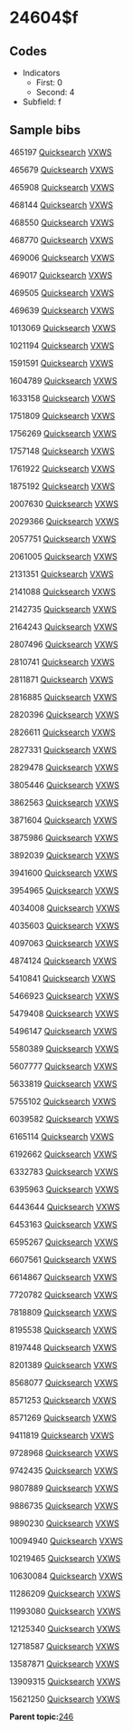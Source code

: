 # 24604$f

## Codes

-   Indicators
    -   First: 0
    -   Second: 4
-   Subfield: f

## Sample bibs

465197 [Quicksearch](https://search.library.yale.edu/catalog/465197) [VXWS](http://prodorbis.library.yale.edu:7014/vxws/GetHoldingsService?bibId=465197)

465679 [Quicksearch](https://search.library.yale.edu/catalog/465679) [VXWS](http://prodorbis.library.yale.edu:7014/vxws/GetHoldingsService?bibId=465679)

465908 [Quicksearch](https://search.library.yale.edu/catalog/465908) [VXWS](http://prodorbis.library.yale.edu:7014/vxws/GetHoldingsService?bibId=465908)

468144 [Quicksearch](https://search.library.yale.edu/catalog/468144) [VXWS](http://prodorbis.library.yale.edu:7014/vxws/GetHoldingsService?bibId=468144)

468550 [Quicksearch](https://search.library.yale.edu/catalog/468550) [VXWS](http://prodorbis.library.yale.edu:7014/vxws/GetHoldingsService?bibId=468550)

468770 [Quicksearch](https://search.library.yale.edu/catalog/468770) [VXWS](http://prodorbis.library.yale.edu:7014/vxws/GetHoldingsService?bibId=468770)

469006 [Quicksearch](https://search.library.yale.edu/catalog/469006) [VXWS](http://prodorbis.library.yale.edu:7014/vxws/GetHoldingsService?bibId=469006)

469017 [Quicksearch](https://search.library.yale.edu/catalog/469017) [VXWS](http://prodorbis.library.yale.edu:7014/vxws/GetHoldingsService?bibId=469017)

469505 [Quicksearch](https://search.library.yale.edu/catalog/469505) [VXWS](http://prodorbis.library.yale.edu:7014/vxws/GetHoldingsService?bibId=469505)

469639 [Quicksearch](https://search.library.yale.edu/catalog/469639) [VXWS](http://prodorbis.library.yale.edu:7014/vxws/GetHoldingsService?bibId=469639)

1013069 [Quicksearch](https://search.library.yale.edu/catalog/1013069) [VXWS](http://prodorbis.library.yale.edu:7014/vxws/GetHoldingsService?bibId=1013069)

1021194 [Quicksearch](https://search.library.yale.edu/catalog/1021194) [VXWS](http://prodorbis.library.yale.edu:7014/vxws/GetHoldingsService?bibId=1021194)

1591591 [Quicksearch](https://search.library.yale.edu/catalog/1591591) [VXWS](http://prodorbis.library.yale.edu:7014/vxws/GetHoldingsService?bibId=1591591)

1604789 [Quicksearch](https://search.library.yale.edu/catalog/1604789) [VXWS](http://prodorbis.library.yale.edu:7014/vxws/GetHoldingsService?bibId=1604789)

1633158 [Quicksearch](https://search.library.yale.edu/catalog/1633158) [VXWS](http://prodorbis.library.yale.edu:7014/vxws/GetHoldingsService?bibId=1633158)

1751809 [Quicksearch](https://search.library.yale.edu/catalog/1751809) [VXWS](http://prodorbis.library.yale.edu:7014/vxws/GetHoldingsService?bibId=1751809)

1756269 [Quicksearch](https://search.library.yale.edu/catalog/1756269) [VXWS](http://prodorbis.library.yale.edu:7014/vxws/GetHoldingsService?bibId=1756269)

1757148 [Quicksearch](https://search.library.yale.edu/catalog/1757148) [VXWS](http://prodorbis.library.yale.edu:7014/vxws/GetHoldingsService?bibId=1757148)

1761922 [Quicksearch](https://search.library.yale.edu/catalog/1761922) [VXWS](http://prodorbis.library.yale.edu:7014/vxws/GetHoldingsService?bibId=1761922)

1875192 [Quicksearch](https://search.library.yale.edu/catalog/1875192) [VXWS](http://prodorbis.library.yale.edu:7014/vxws/GetHoldingsService?bibId=1875192)

2007630 [Quicksearch](https://search.library.yale.edu/catalog/2007630) [VXWS](http://prodorbis.library.yale.edu:7014/vxws/GetHoldingsService?bibId=2007630)

2029366 [Quicksearch](https://search.library.yale.edu/catalog/2029366) [VXWS](http://prodorbis.library.yale.edu:7014/vxws/GetHoldingsService?bibId=2029366)

2057751 [Quicksearch](https://search.library.yale.edu/catalog/2057751) [VXWS](http://prodorbis.library.yale.edu:7014/vxws/GetHoldingsService?bibId=2057751)

2061005 [Quicksearch](https://search.library.yale.edu/catalog/2061005) [VXWS](http://prodorbis.library.yale.edu:7014/vxws/GetHoldingsService?bibId=2061005)

2131351 [Quicksearch](https://search.library.yale.edu/catalog/2131351) [VXWS](http://prodorbis.library.yale.edu:7014/vxws/GetHoldingsService?bibId=2131351)

2141088 [Quicksearch](https://search.library.yale.edu/catalog/2141088) [VXWS](http://prodorbis.library.yale.edu:7014/vxws/GetHoldingsService?bibId=2141088)

2142735 [Quicksearch](https://search.library.yale.edu/catalog/2142735) [VXWS](http://prodorbis.library.yale.edu:7014/vxws/GetHoldingsService?bibId=2142735)

2164243 [Quicksearch](https://search.library.yale.edu/catalog/2164243) [VXWS](http://prodorbis.library.yale.edu:7014/vxws/GetHoldingsService?bibId=2164243)

2807496 [Quicksearch](https://search.library.yale.edu/catalog/2807496) [VXWS](http://prodorbis.library.yale.edu:7014/vxws/GetHoldingsService?bibId=2807496)

2810741 [Quicksearch](https://search.library.yale.edu/catalog/2810741) [VXWS](http://prodorbis.library.yale.edu:7014/vxws/GetHoldingsService?bibId=2810741)

2811871 [Quicksearch](https://search.library.yale.edu/catalog/2811871) [VXWS](http://prodorbis.library.yale.edu:7014/vxws/GetHoldingsService?bibId=2811871)

2816885 [Quicksearch](https://search.library.yale.edu/catalog/2816885) [VXWS](http://prodorbis.library.yale.edu:7014/vxws/GetHoldingsService?bibId=2816885)

2820396 [Quicksearch](https://search.library.yale.edu/catalog/2820396) [VXWS](http://prodorbis.library.yale.edu:7014/vxws/GetHoldingsService?bibId=2820396)

2826611 [Quicksearch](https://search.library.yale.edu/catalog/2826611) [VXWS](http://prodorbis.library.yale.edu:7014/vxws/GetHoldingsService?bibId=2826611)

2827331 [Quicksearch](https://search.library.yale.edu/catalog/2827331) [VXWS](http://prodorbis.library.yale.edu:7014/vxws/GetHoldingsService?bibId=2827331)

2829478 [Quicksearch](https://search.library.yale.edu/catalog/2829478) [VXWS](http://prodorbis.library.yale.edu:7014/vxws/GetHoldingsService?bibId=2829478)

3805446 [Quicksearch](https://search.library.yale.edu/catalog/3805446) [VXWS](http://prodorbis.library.yale.edu:7014/vxws/GetHoldingsService?bibId=3805446)

3862563 [Quicksearch](https://search.library.yale.edu/catalog/3862563) [VXWS](http://prodorbis.library.yale.edu:7014/vxws/GetHoldingsService?bibId=3862563)

3871604 [Quicksearch](https://search.library.yale.edu/catalog/3871604) [VXWS](http://prodorbis.library.yale.edu:7014/vxws/GetHoldingsService?bibId=3871604)

3875986 [Quicksearch](https://search.library.yale.edu/catalog/3875986) [VXWS](http://prodorbis.library.yale.edu:7014/vxws/GetHoldingsService?bibId=3875986)

3892039 [Quicksearch](https://search.library.yale.edu/catalog/3892039) [VXWS](http://prodorbis.library.yale.edu:7014/vxws/GetHoldingsService?bibId=3892039)

3941600 [Quicksearch](https://search.library.yale.edu/catalog/3941600) [VXWS](http://prodorbis.library.yale.edu:7014/vxws/GetHoldingsService?bibId=3941600)

3954965 [Quicksearch](https://search.library.yale.edu/catalog/3954965) [VXWS](http://prodorbis.library.yale.edu:7014/vxws/GetHoldingsService?bibId=3954965)

4034008 [Quicksearch](https://search.library.yale.edu/catalog/4034008) [VXWS](http://prodorbis.library.yale.edu:7014/vxws/GetHoldingsService?bibId=4034008)

4035603 [Quicksearch](https://search.library.yale.edu/catalog/4035603) [VXWS](http://prodorbis.library.yale.edu:7014/vxws/GetHoldingsService?bibId=4035603)

4097063 [Quicksearch](https://search.library.yale.edu/catalog/4097063) [VXWS](http://prodorbis.library.yale.edu:7014/vxws/GetHoldingsService?bibId=4097063)

4874124 [Quicksearch](https://search.library.yale.edu/catalog/4874124) [VXWS](http://prodorbis.library.yale.edu:7014/vxws/GetHoldingsService?bibId=4874124)

5410841 [Quicksearch](https://search.library.yale.edu/catalog/5410841) [VXWS](http://prodorbis.library.yale.edu:7014/vxws/GetHoldingsService?bibId=5410841)

5466923 [Quicksearch](https://search.library.yale.edu/catalog/5466923) [VXWS](http://prodorbis.library.yale.edu:7014/vxws/GetHoldingsService?bibId=5466923)

5479408 [Quicksearch](https://search.library.yale.edu/catalog/5479408) [VXWS](http://prodorbis.library.yale.edu:7014/vxws/GetHoldingsService?bibId=5479408)

5496147 [Quicksearch](https://search.library.yale.edu/catalog/5496147) [VXWS](http://prodorbis.library.yale.edu:7014/vxws/GetHoldingsService?bibId=5496147)

5580389 [Quicksearch](https://search.library.yale.edu/catalog/5580389) [VXWS](http://prodorbis.library.yale.edu:7014/vxws/GetHoldingsService?bibId=5580389)

5607777 [Quicksearch](https://search.library.yale.edu/catalog/5607777) [VXWS](http://prodorbis.library.yale.edu:7014/vxws/GetHoldingsService?bibId=5607777)

5633819 [Quicksearch](https://search.library.yale.edu/catalog/5633819) [VXWS](http://prodorbis.library.yale.edu:7014/vxws/GetHoldingsService?bibId=5633819)

5755102 [Quicksearch](https://search.library.yale.edu/catalog/5755102) [VXWS](http://prodorbis.library.yale.edu:7014/vxws/GetHoldingsService?bibId=5755102)

6039582 [Quicksearch](https://search.library.yale.edu/catalog/6039582) [VXWS](http://prodorbis.library.yale.edu:7014/vxws/GetHoldingsService?bibId=6039582)

6165114 [Quicksearch](https://search.library.yale.edu/catalog/6165114) [VXWS](http://prodorbis.library.yale.edu:7014/vxws/GetHoldingsService?bibId=6165114)

6192662 [Quicksearch](https://search.library.yale.edu/catalog/6192662) [VXWS](http://prodorbis.library.yale.edu:7014/vxws/GetHoldingsService?bibId=6192662)

6332783 [Quicksearch](https://search.library.yale.edu/catalog/6332783) [VXWS](http://prodorbis.library.yale.edu:7014/vxws/GetHoldingsService?bibId=6332783)

6395963 [Quicksearch](https://search.library.yale.edu/catalog/6395963) [VXWS](http://prodorbis.library.yale.edu:7014/vxws/GetHoldingsService?bibId=6395963)

6443644 [Quicksearch](https://search.library.yale.edu/catalog/6443644) [VXWS](http://prodorbis.library.yale.edu:7014/vxws/GetHoldingsService?bibId=6443644)

6453163 [Quicksearch](https://search.library.yale.edu/catalog/6453163) [VXWS](http://prodorbis.library.yale.edu:7014/vxws/GetHoldingsService?bibId=6453163)

6595267 [Quicksearch](https://search.library.yale.edu/catalog/6595267) [VXWS](http://prodorbis.library.yale.edu:7014/vxws/GetHoldingsService?bibId=6595267)

6607561 [Quicksearch](https://search.library.yale.edu/catalog/6607561) [VXWS](http://prodorbis.library.yale.edu:7014/vxws/GetHoldingsService?bibId=6607561)

6614867 [Quicksearch](https://search.library.yale.edu/catalog/6614867) [VXWS](http://prodorbis.library.yale.edu:7014/vxws/GetHoldingsService?bibId=6614867)

7720782 [Quicksearch](https://search.library.yale.edu/catalog/7720782) [VXWS](http://prodorbis.library.yale.edu:7014/vxws/GetHoldingsService?bibId=7720782)

7818809 [Quicksearch](https://search.library.yale.edu/catalog/7818809) [VXWS](http://prodorbis.library.yale.edu:7014/vxws/GetHoldingsService?bibId=7818809)

8195538 [Quicksearch](https://search.library.yale.edu/catalog/8195538) [VXWS](http://prodorbis.library.yale.edu:7014/vxws/GetHoldingsService?bibId=8195538)

8197448 [Quicksearch](https://search.library.yale.edu/catalog/8197448) [VXWS](http://prodorbis.library.yale.edu:7014/vxws/GetHoldingsService?bibId=8197448)

8201389 [Quicksearch](https://search.library.yale.edu/catalog/8201389) [VXWS](http://prodorbis.library.yale.edu:7014/vxws/GetHoldingsService?bibId=8201389)

8568077 [Quicksearch](https://search.library.yale.edu/catalog/8568077) [VXWS](http://prodorbis.library.yale.edu:7014/vxws/GetHoldingsService?bibId=8568077)

8571253 [Quicksearch](https://search.library.yale.edu/catalog/8571253) [VXWS](http://prodorbis.library.yale.edu:7014/vxws/GetHoldingsService?bibId=8571253)

8571269 [Quicksearch](https://search.library.yale.edu/catalog/8571269) [VXWS](http://prodorbis.library.yale.edu:7014/vxws/GetHoldingsService?bibId=8571269)

9411819 [Quicksearch](https://search.library.yale.edu/catalog/9411819) [VXWS](http://prodorbis.library.yale.edu:7014/vxws/GetHoldingsService?bibId=9411819)

9728968 [Quicksearch](https://search.library.yale.edu/catalog/9728968) [VXWS](http://prodorbis.library.yale.edu:7014/vxws/GetHoldingsService?bibId=9728968)

9742435 [Quicksearch](https://search.library.yale.edu/catalog/9742435) [VXWS](http://prodorbis.library.yale.edu:7014/vxws/GetHoldingsService?bibId=9742435)

9807889 [Quicksearch](https://search.library.yale.edu/catalog/9807889) [VXWS](http://prodorbis.library.yale.edu:7014/vxws/GetHoldingsService?bibId=9807889)

9886735 [Quicksearch](https://search.library.yale.edu/catalog/9886735) [VXWS](http://prodorbis.library.yale.edu:7014/vxws/GetHoldingsService?bibId=9886735)

9890230 [Quicksearch](https://search.library.yale.edu/catalog/9890230) [VXWS](http://prodorbis.library.yale.edu:7014/vxws/GetHoldingsService?bibId=9890230)

10094940 [Quicksearch](https://search.library.yale.edu/catalog/10094940) [VXWS](http://prodorbis.library.yale.edu:7014/vxws/GetHoldingsService?bibId=10094940)

10219465 [Quicksearch](https://search.library.yale.edu/catalog/10219465) [VXWS](http://prodorbis.library.yale.edu:7014/vxws/GetHoldingsService?bibId=10219465)

10630084 [Quicksearch](https://search.library.yale.edu/catalog/10630084) [VXWS](http://prodorbis.library.yale.edu:7014/vxws/GetHoldingsService?bibId=10630084)

11286209 [Quicksearch](https://search.library.yale.edu/catalog/11286209) [VXWS](http://prodorbis.library.yale.edu:7014/vxws/GetHoldingsService?bibId=11286209)

11993080 [Quicksearch](https://search.library.yale.edu/catalog/11993080) [VXWS](http://prodorbis.library.yale.edu:7014/vxws/GetHoldingsService?bibId=11993080)

12125340 [Quicksearch](https://search.library.yale.edu/catalog/12125340) [VXWS](http://prodorbis.library.yale.edu:7014/vxws/GetHoldingsService?bibId=12125340)

12718587 [Quicksearch](https://search.library.yale.edu/catalog/12718587) [VXWS](http://prodorbis.library.yale.edu:7014/vxws/GetHoldingsService?bibId=12718587)

13587871 [Quicksearch](https://search.library.yale.edu/catalog/13587871) [VXWS](http://prodorbis.library.yale.edu:7014/vxws/GetHoldingsService?bibId=13587871)

13909315 [Quicksearch](https://search.library.yale.edu/catalog/13909315) [VXWS](http://prodorbis.library.yale.edu:7014/vxws/GetHoldingsService?bibId=13909315)

15621250 [Quicksearch](https://search.library.yale.edu/catalog/15621250) [VXWS](http://prodorbis.library.yale.edu:7014/vxws/GetHoldingsService?bibId=15621250)

**Parent topic:**[246](../../tags/246/246.md)

